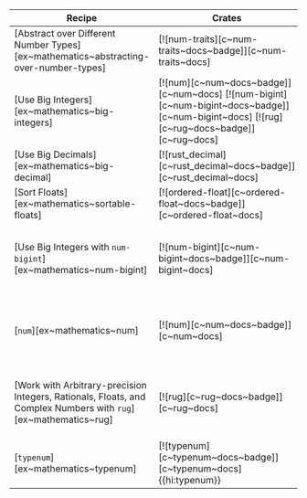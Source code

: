 | Recipe | Crates | Categories |
|--------|--------|------------|
| [Abstract over Different Number Types][ex~mathematics~abstracting-over-number-types] | [![num-traits][c~num-traits~docs~badge]][c~num-traits~docs] | [![cat~mathematics][cat~mathematics~badge]][cat~mathematics] |
| [Use Big Integers][ex~mathematics~big-integers] | [![num][c~num~docs~badge]][c~num~docs] [![num-bigint][c~num-bigint~docs~badge]][c~num-bigint~docs] [![rug][c~rug~docs~badge]][c~rug~docs] | [![cat~mathematics][cat~mathematics~badge]][cat~mathematics] [![cat~science][cat~science~badge]][cat~science] |
| [Use Big Decimals][ex~mathematics~big-decimal] | [![rust_decimal][c~rust_decimal~docs~badge]][c~rust_decimal~docs] | [![cat~mathematics][cat~mathematics~badge]][cat~mathematics] |
| [Sort Floats][ex~mathematics~sortable-floats] | [![ordered-float][c~ordered-float~docs~badge]][c~ordered-float~docs] | [![cat~mathematics][cat~mathematics~badge]][cat~mathematics] |
| [Use Big Integers with `num-bigint`][ex~mathematics~num-bigint] | [![num-bigint][c~num-bigint~docs~badge]][c~num-bigint~docs] | [![cat~mathematics][cat~mathematics~badge]][cat~mathematics] [![cat~science][cat~science~badge]][cat~science] |
| [`num`][ex~mathematics~num] | [![num][c~num~docs~badge]][c~num~docs] | [![cat~mathematics][cat~mathematics~badge]][cat~mathematics] [![cat~science][cat~science~badge]][cat~science] |
| [Work with Arbitrary-precision Integers, Rationals, Floats, and Complex Numbers with `rug`][ex~mathematics~rug] | [![rug][c~rug~docs~badge]][c~rug~docs] | [![cat~mathematics][cat~mathematics~badge]][cat~mathematics] [![cat~science][cat~science~badge]][cat~science] |
| [`typenum`][ex~mathematics~typenum] | [![typenum][c~typenum~docs~badge]][c~typenum~docs]{{hi:typenum}} | [![cat~mathematics][cat~mathematics~badge]][cat~mathematics] |
